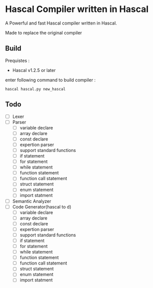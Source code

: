 # Hascal Compiler written in Hascal
A Powerful and fast Hascal compiler written in Hascal.

Made to replace the original compiler

## Build
Prequistes :
- Hascal v1.2.5 or later

enter following command to build compiler :
```
hascal hascal.py new_hascal
```

## Todo
- [ ] Lexer
- [ ] Parser
  - [ ] variable declare
  - [ ] array declare
  - [ ] const declare
  - [ ] expertion parser
  - [ ] support standard functions
  - [ ] if statement
  - [ ] for statement
  - [ ] while statement
  - [ ] function statement
  - [ ] function call statement
  - [ ] struct statement
  - [ ] enum statement
  - [ ] import statment
- [ ] Semantic Analyzer
- [ ] Code Generator(hascal to d)
  - [ ] variable declare
  - [ ] array declare
  - [ ] const declare
  - [ ] expertion parser
  - [ ] support standard functions
  - [ ] if statement
  - [ ] for statement
  - [ ] while statement
  - [ ] function statement
  - [ ] function call statement
  - [ ] struct statement
  - [ ] enum statement
  - [ ] import statment
